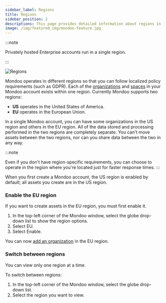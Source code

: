 ```yaml
---
sidebar_label: Regions
title: Regions
sidebar_position: 2
descriptions: This page provides detailed information about regions in Mondoo Platform.
image: /img/featured_img/mondoo-feature.jpg
---
```


:::note

Privately hosted Enterprise accounts run in a single region.

:::

![Regions](/img/platform/start/regions.png)

Mondoo operates in different regions so that you can follow localized policy requirements (such as GDPR). Each of the [organizations](organizations.md) and [spaces](spaces.md) in your Mondoo account exists within one region. Currently Mondoo supports two regions:

- **US** operates in the United States of America.
- **EU** operates in the European Union.

In a single Mondoo account, you can have some organizations in the US region and others in the EU region. All of the data stored and processing performed in the two regions are completely separate. You can't move assets between the two regions, nor can you share data between the two in any way.

:::note

Even if you don't have region-specific requirements, you can choose to operate in the region where you're located just for faster response times.
:::

When you first create a Mondoo account, the US region is enabled by default; all assets you create are in the US region.

### Enable the EU region

If you want to create assets in the EU region, you must first enable it.

1. In the top-left corner of the Mondoo window, select the globe drop-down list to show the region options.
2. Select EU.
3. Select Enable.

You can now [add an organization](organizations.md) in the EU region.

### Switch between regions

You can view only one region at a time.

To switch between regions:

1. In the top-left corner of the Mondoo window, select the globe drop-down list.
2. Select the region you want to view.
